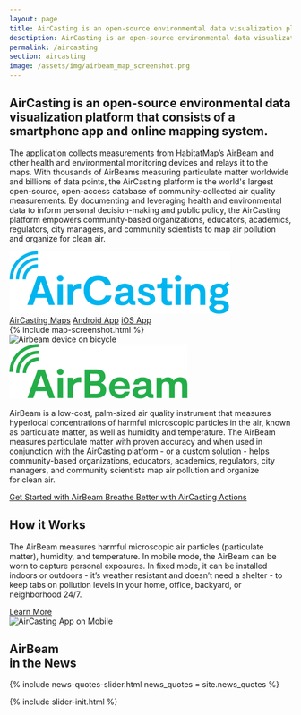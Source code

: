 ```yaml
---
layout: page
title: AirCasting is an open-source environmental data visualization platform.
desctiption: AirCasting is an open-source environmental data visualization platform that consists of a smartphone app and online mapping system.
permalink: /aircasting
section: aircasting
image: /assets/img/airbeam_map_screenshot.png
---
```


<section>
  <div class="panel panel--leading-text">
    <h1 class="heading heading--large u--gray-text">
      AirCasting is an open-source environmental data visualization platform that consists of a smartphone app and online mapping system.
    </h1>
  </div>

  <div class="panel">
    <div class="split--60 split--padding-right split--order-secondary">
      <p class="p--body">
        The application collects measurements from HabitatMap’s AirBeam and other health and environmental monitoring devices and relays it to the maps. With thousands of AirBeams measuring particulate matter worldwide and billions of data points, the AirCasting platform is the world's  largest open-source, open-access database of community-collected air quality measurements. By documenting and leveraging health and environmental data to inform personal decision-making and public policy, the AirCasting platform empowers community-based organizations, educators, academics, regulators, city managers, and community scientists to map air pollution and organize for clean air.
      </p>
    </div>
    <div class="split--40 split--padding-left">
      <img class="logo logo--body" alt="AirCasting" src="assets/img/svg/AirCasting-Logo-Body.svg" />
    </div>
    <div class="split--order-secondary">
      <a href="https://aircasting.org" class="button button--ac ac-intro__button">AirCasting Maps</a>
      <a href="https://play.google.com/store/apps/details?id=pl.llp.aircasting&hl=en" class="button button--ac ac-intro__button">Android App</a>
      <a href="https://apps.apple.com/us/app/aircasting/id1587685281#?platform=iphone" class="button button--ac ac-intro__button">iOS App</a>
    </div>
  </div>

  <div class="panel u--bg-half-teal-very-light">
    {% include map-screenshot.html %}
  </div>
</section>

<section class="u--bg-teal-very-light arc-background arc-background--left-white arc-background--left-center">
  <div class="panel">
    <div class="split--50 split--padding-right">
      <img
        alt="Airbeam device on bicycle"
        class="img img--alternate-medium lazyload"
        data-src="/assets/img/pages/aircasting/aircasting_1.jpg?nf_resize=fit&w=750"
        src="/assets/img/pages/aircasting/aircasting_1.jpg?nf_resize=fit&w=20"
      />
    </div>
    <div class="split--50 split--padding-left">
      <img class="logo logo--body" alt="Airbeam" src="assets/img/svg/AirBeam-Logo-Body.svg" />
      <p class="p--body">
        AirBeam is a low-cost, palm-sized air quality instrument that measures hyperlocal concentrations of harmful microscopic particles in the air, known as particulate matter, as well as humidity and temperature. The AirBeam measures particulate matter with proven accuracy and when used in conjunction with the AirCasting platform - or a custom solution - helps community-based organizations, educators, academics, regulators, city managers, and community scientists map air pollution and organize for&nbsp;clean&nbsp;air.
      </p>
      <div class="badge-links">
        <a href="/airbeam/buy-it-now" class="badge-link badge-link--hm">
          <span class="u--vertically-centered">Get Started with AirBeam</span>
        </a>
        <a href="https://aircastingactions.org" class="badge-link badge-link--hm">
          <span class="u--vertically-centered">Breathe Better with AirCasting Actions</span>
        </a>
      </div>
    </div>
  </div>

  <div class="panel">
    <div class="split--50 split--padding-right">
      <h2 class="heading heading--medium u--gray-text">How it Works</h2>
      <p class="p--body">
        The AirBeam measures harmful microscopic air particles (particulate matter), humidity, and temperature.  In mobile mode, the AirBeam can be worn to capture personal exposures.  In fixed mode, it can be installed indoors or outdoors - it’s weather resistant and doesn’t need a shelter - to keep tabs on pollution levels in your home, office, backyard, or neighborhood 24/7.
      </p>
      <a href="/airbeam/how-it-works" class="button">Learn More</a>
    </div>
    <div class="split--50 split--padding-left">
      <img
        alt="AirCasting App on Mobile"
        class="img img--alternate-medium lazyload"
        data-src="/assets/img/pages/aircasting/app-screenshot.jpg?nf_resize=fit&w=750"
        src="/assets/img/pages/aircasting/app-screenshot.jpg?nf_resize=fit&w=20"
      />
    </div>
  </div>
</section>

<section class="panel panel--quote u--bg-blue-very-dark arc-background arc-background--left-opacity-15 arc-background--left-quote">
  <div class="split--40">
    <h2 class="heading heading--medium">
      AirBeam
      <br />
      in the News
    </h2>
  </div>
  {% include news-quotes-slider.html news_quotes = site.news_quotes %}
</section>

{% include slider-init.html %}

